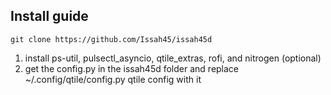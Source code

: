 
## Install guide
```
git clone https://github.com/Issah45/issah45d
```
1. install ps-util, pulsectl_asyncio, qtile_extras, rofi, and nitrogen (optional)
2. get the config.py in the issah45d folder and replace ~/.config/qtile/config.py qtile config with it
